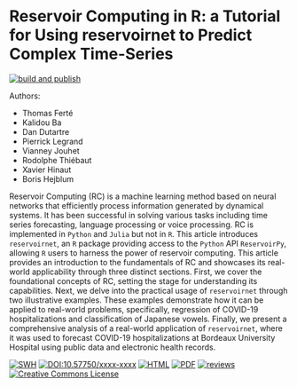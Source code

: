 
# Reservoir Computing in R: a Tutorial for Using reservoirnet to Predict Complex Time-Series

[![build and publish](https://github.com/computorg/published-202505-ferte-reservoirnet/actions/workflows/build.yml/badge.svg)](https://github.com/computorg/published-202505-ferte-reservoirnet/actions/workflows/build.yml)

Authors: 

- Thomas Ferté
- Kalidou Ba
- Dan Dutartre
- Pierrick Legrand
- Vianney Jouhet
- Rodolphe Thiébaut
- Xavier Hinaut
- Boris Hejblum

Reservoir Computing (RC) is a machine learning method based on neural
networks that efficiently process information generated by dynamical
systems. It has been successful in solving various tasks including time
series forecasting, language processing or voice processing. RC is
implemented in `Python` and `Julia` but not in `R`. This article
introduces `reservoirnet`, an `R` package providing access to the
`Python` API `ReservoirPy`, allowing `R` users to harness the power of
reservoir computing. This article provides an introduction to the
fundamentals of RC and showcases its real-world applicability through
three distinct sections. First, we cover the foundational concepts of
RC, setting the stage for understanding its capabilities. Next, we delve
into the practical usage of `reservoirnet` through two illustrative
examples. These examples demonstrate how it can be applied to real-world
problems, specifically, regression of COVID-19 hospitalizations and
classification of Japanese vowels. Finally, we present a comprehensive
analysis of a real-world application of `reservoirnet`, where it was
used to forecast COVID-19 hospitalizations at Bordeaux University
Hospital using public data and electronic health records.


[![SWH](https://archive.softwareheritage.org/badge/origin/https://github.com/computorg/published-202505-ferte-reservoirnet/)](https://archive.softwareheritage.org/browse/origin/?origin_url=https://github.com/computorg/published-202505-ferte-reservoirnet)
[![DOI:10.57750/xxxx-xxxx](https://img.shields.io/badge/DOI-10.57750/xxxx--xxxx-034E79.svg)](https://doi.org/10.57750/xxxx-xxxx)
[![HTML](https://img.shields.io/badge/article-HTML-034E79)](https://computo.sfds.asso.fr/published-202505-ferte-reservoirnet/)
[![PDF](https://img.shields.io/badge/article-PDF-034E79)](https://computo.sfds.asso.fr/published-202505-ferte-reservoirnet/published-202505-ferte-reservoirnet.pdf)
[![reviews](https://img.shields.io/badge/review-report%201-blue)](https://github.com/computorg/published-202505-ferte-reservoirnet/issues/2)
[![Creative Commons License](https://i.creativecommons.org/l/by/4.0/80x15.png)](http://creativecommons.org/licenses/by/4.0/)
